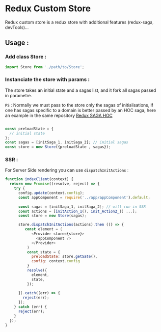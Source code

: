 # Redux Custom Store
Redux custom store is a redux store with additional features (redux-saga, devTools)...

## Usage :

### Add class Store :

```js
import Store from './path/to/Store';
```
### Instanciate the store with params :
The store takes an initial state and a sagas list, and it fork all sagas passed in parametre.


`PS` : Normally we must pass to the store only the sagas of initialisations, if one has sagas specific to a domain is better passed by an HOC saga, here an example in the same repository [Redux SAGA HOC](https://www.npmjs.com/package/redux-saga-hoc)


```js

const preloadState = {
  // initial state
};
const sagas = [initSaga_1, initSaga_2]; // initial sagas
const store = new Store({preloadState , sagas});
```

### SSR :
For Server Side rendering you can use `dispatchInitActions` :

```js
function indexClient(context) {
  return new Promise((resolve, reject) => {
    try {
      config.update(context.config);
      const appComponent = require('../app/appComponent').default;
      
      const sagas = [initSaga_1, initSaga_2]; // will run in SSR
      const actions = [initAction_1(), init_Action2_() ...];
      const store = new Store(sagas);

      store.dispatchInitActions(actions).then (() => {
         const element = (
            <Provider store={store}>
              <appComponent />
            </Provider>
          )
          const state = {
            preloadState: store.getSate(),
            config: context.config
          }
          resolve({
            element,
            state,
          });
          
      }).catch((err) => {
        reject(err);
      });
    } catch (err) {
      reject(err);
    }
  });
}

```
